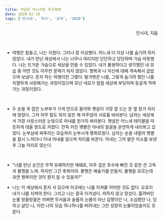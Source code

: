 ```yaml
---
title: 악당은 아니지만 지구정복
date: 2020-02-10
tags: ['안시내', '독서', '요약', '2020']
---
```


<p align="right">안시내, 지음</p>
<br>

* 여행은 힘들고, 나는 지쳤다. 그러나 참 이상했다. 어느새 더 이상 나를 숨기려 하지 않았다. 내가 만난 세상에서 나는 너무나 여리지만 단단하고 당당하며 가슴 따뜻했다. 나는 뜨거운 가슴으로 세상을 안을 수 있었다. 내가 불쌍하다고 생각했던 내 모습 중 어떤 것도 아무런 문제가 되지 않았다. 행복과 나 자신에 대해 계속해서 곱씹으며 보냈다. 혼자 하는 여행이란 그랬다. 발가벗은 나를, 그렇게 숨기려 했던 나를 치열하게 사랑해가는 과정이었으며 모난 네모가 점점 세상에 부딪히며 둥글게 깍여가는 과정이었다.

<br>

* 두 손을 꼭 잡은 노부부가 가게 안으로 들어와 햇살이 가장 잘 드는 문 옆 창가 자리에 앉았다. 그저 아무 말도 하지 않은 채 마주앉아 서로를 바라본다. 남자는 세상에서 가장 사랑스러운 눈빛으로 아내를 한가득 바라본다. 햇살은 어느새 테이블을 따듯하게 데울 정도로 커졌다. 잔뜩 커진 햇볕은 아내의 얼굴을 온연하게 내리쬐고 있었다. 눈부심에 찌푸리는 모습까지 눈부시게 평화로웠다. 남자는 손을 내밀어 햇볕을 잠시 느끼더니 이내 아내를 일으켜 자리를 바꾼다. 아내는 그저 옅은 미소를 보낸 후 그늘 자리로 앉는다.

<br>

* "너를 만난 순간은 무척 유쾌하지만 때떄로, 아주 깊은 호수에 빠진 것 같은 큰 고독과 불행을 느껴. 하지만 그건 축복이야. 불행은 예술가를 만들지. 불행을 모르는데 과연 행복이란 것이 뭔지 알 수 있을까?"

* 나는 이 세상에서 혼자 서 있으며 이곳에는 나를 지켜줄 어떠한 것도 없다. 오로지 내가 나를 지켜야 한다. 그리고 나는 결국 이겨냈다. 피하지 않고 맞섰다. 흘려버린 눈물 방울방울은 어쩌면 무서움과 슬픔의 눈물이 아닌 겁쟁이인 나, 소심했던 나, 당하고 살던 나, 이런 나의 모습 하나하나를 버려내는 그런 성장의 눈물이었을지도 모른다.